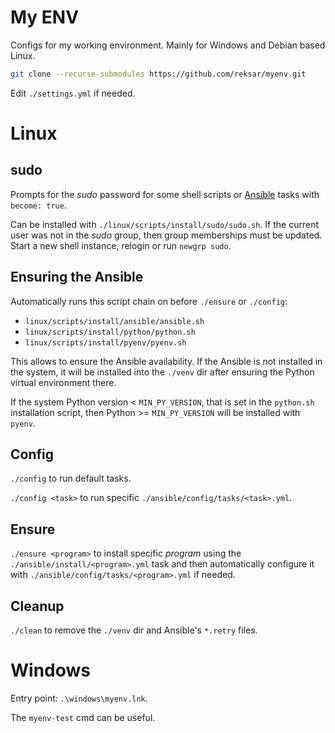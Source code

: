 # My ENV

Configs for my working environment. Mainly for Windows and Debian based Linux.

```sh
git clone --recurse-submodules https://github.com/reksar/myenv.git
```

Edit `./settings.yml` if needed.

# Linux

## sudo

Prompts for the *sudo* password for some shell scripts or
[Ansible](https://docs.ansible.com/ansible/latest/index.html) tasks with
`become: true`.

Can be installed with `./linux/scripts/install/sudo/sudo.sh`. If the current
user was not in the *sudo* group, then group memberships must be updated.
Start a new shell instance, relogin or run `newgrp sudo`.

## Ensuring the Ansible

Automatically runs this script chain on before `./ensure` or `./config`:
* `linux/scripts/install/ansible/ansible.sh`
* `linux/scripts/install/python/python.sh`
* `linux/scripts/install/pyenv/pyenv.sh`

This allows to ensure the Ansible availability. If the Ansible is not installed
in the system, it will be installed into the `./venv` dir after ensuring the
Python virtual environment there.

If the system Python version < `MIN_PY_VERSION`, that is set in the `python.sh`
installation script, then Python >= `MIN_PY_VERSION` will be installed with
`pyenv`.

## Config

`./config` to run default tasks.

`./config <task>` to run specific `./ansible/config/tasks/<task>.yml`.

## Ensure

`./ensure <program>` to install specific *program* using the
`./ansible/install/<program>.yml` task and then automatically configure it with
`./ansible/config/tasks/<program>.yml` if needed.

## Cleanup

`./clean` to remove the `./venv` dir and Ansible's `*.retry` files.

# Windows

Entry point: `.\windows\myenv.lnk`.

The `myenv-test` cmd can be useful.
